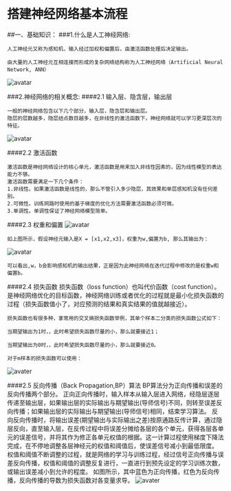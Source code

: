 # 搭建神经网络基本流程
##一、基础知识：
###1.什么是人工神经网络:
    
    人工神经元又称为感知机，输入经过加权和偏置后，由激活函数处理后决定输出。
    
    由大量的人工神经元互相连接而形成的复杂网络结构称为人工神经网络（Artificial Neural Network, ANN）

![avatar](https://img-blog.csdn.net/20180607170423382?watermark/2/text/aHR0cHM6Ly9ibG9nLmNzZG4ubmV0L3NpbmF0XzM1ODIxOTc2/font/5a6L5L2T/fontsize/400/fill/I0JBQkFCMA==/dissolve/70)

###2.神经网络的相关概念:
####2.1 输入层、隐含层，输出层

    一般的神经网络包含以下几个部分，输入层，隐含层和输出层。
    隐层的层数越多，隐层结点数目越多，在非线性的激活函数下，神经网络就可以学习更深层次的特征。

![avatar](https://img-blog.csdn.net/20180607182202932?watermark/2/text/aHR0cHM6Ly9ibG9nLmNzZG4ubmV0L3NpbmF0XzM1ODIxOTc2/font/5a6L5L2T/fontsize/400/fill/I0JBQkFCMA==/dissolve/70)

####2.2 激活函数

    激活函数是神经网络设计的核心单元，激活函数是用来加入非线性因素的，因为线性模型的表达能力不够。
    激活函数需要满足一下几个条件：
    1.非线性。如果激活函数是线性的，那么不管引入多少隐层，其效果和单层感知机没有任何差别。
    2.可微性。训练网路时使用的基于梯度的优化方法需要激活函数必须可微。
    3.单调性。单调性保证了神经网络模型简单。


 
####2.3 权重和偏置
![avatar](https://img-blog.csdn.net/20180607174206895?watermark/2/text/aHR0cHM6Ly9ibG9nLmNzZG4ubmV0L3NpbmF0XzM1ODIxOTc2/font/5a6L5L2T/fontsize/400/fill/I0JBQkFCMA==/dissolve/70)

    如上图所示，假设神经元输入是X = [x1,x2,x3]，权重为w,偏置为b, 那么其输出为：
![avatar](https://img-blog.csdn.net/20180607174352811?watermark/2/text/aHR0cHM6Ly9ibG9nLmNzZG4ubmV0L3NpbmF0XzM1ODIxOTc2/font/5a6L5L2T/fontsize/400/fill/I0JBQkFCMA==/dissolve/70)

    可以看出,w，b会影响感知机的输出结果，正是因为此神经网络在迭代过程中修改的是权重w和偏置b。
####2.4 损失函数
    损失函数（loss function）也叫代价函数（cost function）。是神经网络优化的目标函数，神经网络训练或者优化的过程就是最小化损失函数的过程（损失函数值小了，对应预测的结果和真实结果的值就越接近）。
    
    损失函数也有很多种，拿常用的交叉熵损失函数举例，其单个样本二分类的损失函数公式如下：

    当期望输出为1时，，此时希望损失函数尽量的小，那么就要接近1；

    当期望输出为0时，，此时希望损失函数尽量的小，那么就要接近0。

    对于m样本的损失函数可以使用：
![avater](https://img-blog.csdn.net/20180607184513456?watermark/2/text/aHR0cHM6Ly9ibG9nLmNzZG4ubmV0L3NpbmF0XzM1ODIxOTc2/font/5a6L5L2T/fontsize/400/fill/I0JBQkFCMA==/dissolve/70)

####2.5 反向传播（Back Propagation,BP）算法
    BP算法分为正向传播和误差的反向传播两个部分。
    正向正向传播时，输入样本从输入层进入网络，经隐层逐层传递至输出层，如果输出层的实际输出与期望输出(导师信号)不同，则转至误差反向传播；如果输出层的实际输出与期望输出(导师信号)相同，结束学习算法。
    反向反向传播时，将输出误差(期望输出与实际输出之差)按原通路反传计算，通过隐层反向，直至输入层，在反传过程中将误差分摊给各层的各个单元，获得各层各单元的误差信号，并将其作为修正各单元权值的根据。这一计算过程使用梯度下降法完成，在不停地调整各层神经元的权值和阈值后，使误差信号减小到最低限度。
    权值和阈值不断调整的过程，就是网络的学习与训练过程，经过信号正向传播与误差反向传播，权值和阈值的调整反复进行，一直进行到预先设定的学习训练次数，或输出误差减小到允许的程度。
    如图所示，其中蓝色为正向传播，红色为反向传播，反向传播的导数为损失函数对各变量求导。
![avater](https://img-blog.csdn.net/20180607194629988?watermark/2/text/aHR0cHM6Ly9ibG9nLmNzZG4ubmV0L3NpbmF0XzM1ODIxOTc2/font/5a6L5L2T/fontsize/400/fill/I0JBQkFCMA==/dissolve/70)